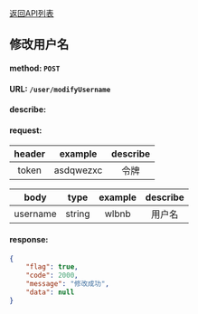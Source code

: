 [返回API列表](../API-documentation.md)
## 修改用户名

#### method: `POST`
#### URL: `/user/modifyUsername`
#### describe:

#### request:
| header |  example  | describe |
| :----: | :-------: | :------: |
| token  | asdqwezxc |   令牌   |

|   body   |  type  | example | describe |
| :------: | :----: | :-----: | :------: |
| username | string |  wlbnb  |  用户名  |

#### response:
```json
{
	"flag": true,
	"code": 2000,
	"message": "修改成功",
	"data": null
}
```
